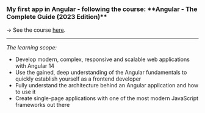 <h3>My first app in Angular - following the course: **Angular - The Complete Guide (2023 Edition)**</h3>

&rarr; See the course <a href="https://www.udemy.com/course/the-complete-guide-to-angular-2/">here</a>.

<hr>

*The learning scope:*
- Develop modern, complex, responsive and scalable web applications with Angular 14
- Use the gained, deep understanding of the Angular fundamentals to quickly establish yourself as a frontend developer
- Fully understand the architecture behind an Angular application and how to use it
- Create single-page applications with one of the most modern JavaScript frameworks out there
